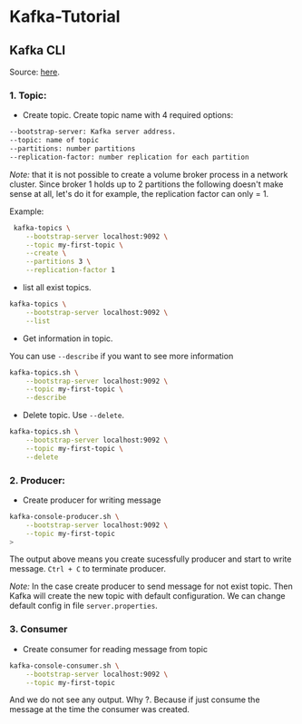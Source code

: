 # Kafka-Tutorial
## Kafka CLI
Source: [here](https://kafka.apache.org/quickstart).

### 1. Topic:
- Create topic. Create topic name with 4 required options:
```bash
--bootstrap-server: Kafka server address.
--topic: name of topic
--partitions: number partitions
--replication-factor: number replication for each partition
```
*Note:* that it is not possible to create a volume broker process in a network cluster. Since broker 1 holds up to 2 partitions the following doesn't make sense at all, let's do it for example, the replication factor can only = 1.

Example:
```bash
 kafka-topics \
    --bootstrap-server localhost:9092 \
    --topic my-first-topic \
    --create \
    --partitions 3 \
    --replication-factor 1
```

- list all exist topics.
```bash
kafka-topics \
    --bootstrap-server localhost:9092 \
    --list
```

- Get information in topic.

You can use `--describe` if you want to see more information
```bash
kafka-topics.sh \
    --bootstrap-server localhost:9092 \
    --topic my-first-topic \
    --describe
```

- Delete topic. Use `--delete`.
```bash
kafka-topics.sh \
    --bootstrap-server localhost:9092 \
    --topic my-first-topic \
    --delete
```

### 2. Producer:
- Create producer for writing message
```bash
kafka-console-producer.sh \
    --bootstrap-server localhost:9092 \
    --topic my-first-topic
>
```
The output above means you create sucessfully producer and start to write message. `Ctrl + C` to terminate producer.

*Note:* In the case create producer to send message for not exist topic. Then Kafka will create the new topic with default configuration. We can change default config  in file `server.properties`.

### 3. Consumer
- Create consumer for reading message from topic
```bash
kafka-console-consumer.sh \
    --bootstrap-server localhost:9092 \
    --topic my-first-topic
```

And we do not see any output. Why ?. Because if just consume the message at the time the consumer was created.